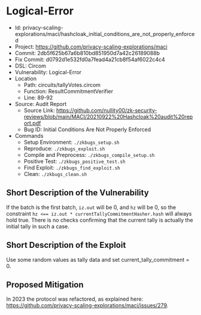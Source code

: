 # Logical-Error

* Id: privacy-scaling-explorations/maci/hashcloak_initial_conditions_are_not_properly_enforced
* Project: https://github.com/privacy-scaling-explorations/maci
* Commit: 2db5f625b67a6b810bd851950d7a42c26189088b
* Fix Commit: d0792d1e532fd0a7fead4a21cb8f54af6022c4c4
* DSL: Circom
* Vulnerability: Logical-Error
* Location
  - Path: circuits/tallyVotes.circom
  - Function: ResultCommitmentVerifier
  - Line: 89-92
* Source: Audit Report
  - Source Link: https://github.com/nullity00/zk-security-reviews/blob/main/MACI/20210922%20Hashcloak%20audit%20report.pdf
  - Bug ID: Initial Conditions Are Not Properly Enforced
* Commands
  - Setup Environment: `./zkbugs_setup.sh`
  - Reproduce: `./zkbugs_exploit.sh`
  - Compile and Preprocess: `./zkbugs_compile_setup.sh`
  - Positive Test: `./zkbugs_positive_test.sh`
  - Find Exploit: `./zkbugs_find_exploit.sh`
  - Clean: `./zkbugs_clean.sh`

## Short Description of the Vulnerability

If the batch is the first batch, `iz.out` will be 0, and `hz` will be 0, so the constraint `hz <== iz.out * currentTallyCommitmentHasher.hash` will always hold true. There is no checks confirming that the current tally is actually the initial tally in such a case.

## Short Description of the Exploit

Use some random values as tally data and set current_tally_commitment = 0.

## Proposed Mitigation

In 2023 the protocol was refactored, as explained here: https://github.com/privacy-scaling-explorations/maci/issues/279.
